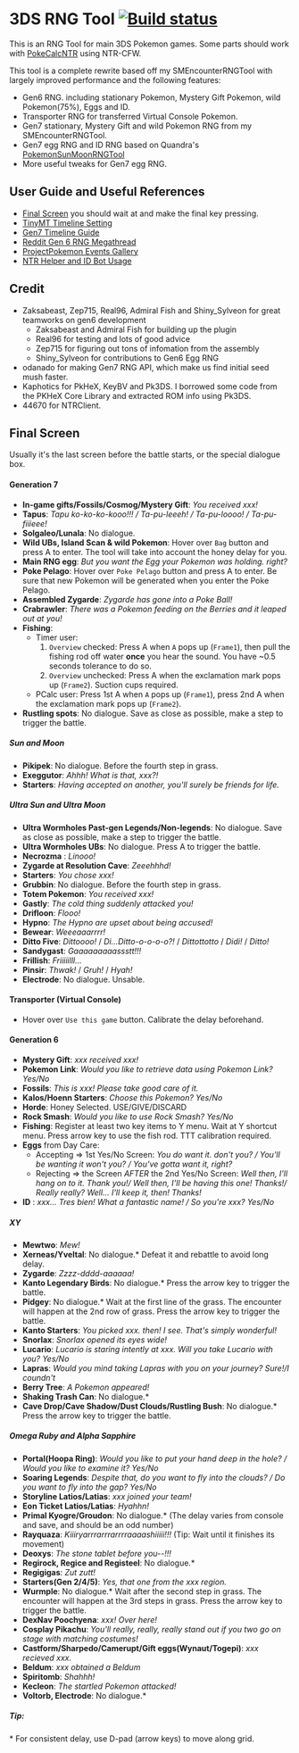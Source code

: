 # 3DS RNG Tool [![Build status](https://ci.appveyor.com/api/projects/status/p58tu8nai3cqexuq/branch/master?svg=true)](https://ci.appveyor.com/project/wwwwwwzx/3dsrngtool/branch/master)

This is an RNG Tool for main 3DS Pokemon games. Some parts should work with [PokeCalcNTR](https://gbatemp.net/threads/pokecalcntr-for-gen-6-the-rng-tool-suite-for-the-3ds.473221/) using NTR-CFW.

This tool is a complete rewrite based off my SMEncounterRNGTool with largely improved performance and the following features:
- Gen6 RNG. including stationary Pokemon, Mystery Gift Pokemon, wild Pokemon(75%), Eggs and ID.
- Transporter RNG for transferred Virtual Console Pokemon.
- Gen7 stationary, Mystery Gift and wild Pokemon RNG from my SMEncounterRNGTool.
- Gen7 egg RNG and ID RNG based on Quandra's [PokemonSunMoonRNGTool](https://github.com/Quandra/PokemonSunMoonRNGTool) 
- More useful tweaks for Gen7 egg RNG.

## User Guide and Useful References

- [Final Screen](#final-screen) you should wait at and make the final key pressing.
- [TinyMT Timeline Setting](https://github.com/wwwwwwzx/3DSRNGTool/wiki/TinyMT-Timeline-Spec-Sheet)
- [Gen7 Timeline Guide](https://github.com/wwwwwwzx/3DSRNGTool/wiki/Gen7-Timeline-Calibration-(PokeCalcNTR-Only))
- [Reddit Gen 6 RNG Megathread](https://www.reddit.com/r/pokemonrng/comments/6fhnb8/gen_6_rng_megathread/)
- [ProjectPokemon Events Gallery](https://github.com/projectpokemon/EventsGallery)
- [NTR Helper and ID Bot Usage](https://github.com/wwwwwwzx/3DSRNGTool/wiki/NTR-Helper-Usage)

## Credit

- Zaksabeast, Zep715, Real96, Admiral Fish and Shiny_Sylveon for great teamworks on gen6 development  
   - Zaksabeast and Admiral Fish for building up the plugin
   - Real96 for testing and lots of good advice
   - Zep715 for figuring out tons of infomation from the assembly
   - Shiny_Sylveon for contributions to Gen6 Egg RNG
- odanado for making Gen7 RNG API, which make us find initial seed mush faster.
- Kaphotics for PkHeX, KeyBV and Pk3DS. I borrowed some code from the PKHeX Core Library and extracted ROM info using Pk3DS.
- 44670 for NTRClient.

## Final Screen

Usually it's the last screen before the battle starts, or the special dialogue box.


#### Generation 7

- __In-game gifts/Fossils/Cosmog/Mystery Gift__: _You received xxx!_
- __Tapus__: _Tapu ko-ko-ko-kooo!!! / Ta-pu-leeeh! / Ta-pu-loooo! / Ta-pu-fiiieee!_
- __Solgaleo/Lunala__: No dialogue.
- __Wild UBs, Island Scan & wild Pokemon__: Hover over `Bag` button and press A to enter. The tool will take into account the honey delay for you.
- __Main RNG egg__: _But you want the Egg your Pokemon was holding. right?_
- __Poke Pelago__: Hover over `Poke Pelago` button and press A to enter. Be sure that new Pokemon will be generated when you enter the Poke Pelago.
- __Assembled Zygarde__: _Zygarde has gone into a Poke Ball!_
- __Crabrawler__: _There was a Pokemon feeding on the Berries and it leaped out at you!_
- __Fishing__: 
   - Timer user:   
     1. `Overview` checked: Press A when `A` pops up (`Frame1`), then pull the fishing rod off water __once__ you hear the sound. You have ~0.5 seconds tolerance to do so.   
     2. `Overview` unchecked: Press A when the exclamation mark pops up (`Frame2`). Suction cups required.
   - PCalc user: Press 1st A when `A` pops up (`Frame1`), press 2nd A when the exclamation mark pops up (`Frame2`).
- __Rustling spots__: No dialogue. Save as close as possible, make a step to trigger the battle.

##### Sun and Moon
- __Pikipek__: No dialogue. Before the fourth step in grass.
- __Exeggutor__: _Ahhh! What is that, xxx?!_
- __Starters__: _Having accepted on another, you'll surely be friends for life._

##### Ultra Sun and Ultra Moon
- __Ultra Wormholes Past-gen Legends/Non-legends__: No dialogue. Save as close as possible, make a step to trigger the battle.
- __Ultra Wormholes UBs__: No dialogue. Press A to trigger the battle.
- __Necrozma__ : _Linooo!_
- __Zygarde at Resolution Cave__: _Zeeehhhd!_
- __Starters__: _You chose xxx!_
- __Grubbin__: No dialogue. Before the fourth step in grass.
- __Totem Pokemon__: _You received xxx!_
- __Gastly__: _The cold thing suddenly attacked you!_
- __Drifloon__: _Flooo!_
- __Hypno__: _The Hypno are upset about being accused!_
- __Bewear__: _Weeeaaarrrr!_
- __Ditto Five__: _Dittoooo!_ / _Di...Ditto-o-o-o-o?!_ / _Dittottotto_ / _Didi!_ / _Ditto!_
- __Sandygast__: _Gaaaaaaaaassstt!!!_
- __Frillish__: _Friiiiilll..._
- __Pinsir__: _Thwak!_ / _Gruh!_ / _Hyah!_
- __Electrode__: No dialogue. Unsable.

#### Transporter (Virtual Console)

- Hover over `Use this game` button. Calibrate the delay beforehand.

#### Generation 6

- __Mystery Gift__: _xxx received xxx!_
- __Pokemon Link__: _Would you like to retrieve data using Pokemon Link? Yes/No_
- __Fossils__: _This is xxx! Please take good care of it._
- __Kalos/Hoenn Starters__: _Choose this Pokemon? Yes/No_
- __Horde__: Honey Selected. USE/GIVE/DISCARD
- __Rock Smash__: _Would you like to use Rock Smash? Yes/No_
- __Fishing__: Register at least two key items to Y menu. Wait at Y shortcut menu. Press arrow key to use the fish rod. TTT calibration required.
- __Eggs__ from Day Care:
   - Accepting => 1st Yes/No Screen: _You do want it. don't you? / You'll be wanting it won't you? / You've gotta want it, right?_
   - Rejecting => the Screen _AFTER_ the 2nd Yes/No Screen: _Well then, I'll hang on to it. Thank you!/ Well then, I'll be having this one! Thanks!/ Really really? Well... I'll keep it, then! Thanks!_
- __ID__ : _xxx... Tres bien! What a fantastic name! / So you're xxx? Yes/No_

##### XY
- __Mewtwo__: _Mew!_
- __Xerneas/Yveltal__: No dialogue.\* Defeat it and rebattle to avoid long delay.
- __Zygarde__: _Zzzz-dddd-aaaaaa!_
- __Kanto Legendary Birds__: No dialogue.\* Press the arrow key to trigger the battle.
- __Pidgey__: No dialogue.\* Wait at the first line of the grass. The encounter will happen at the 2nd row of grass. Press the arrow key to trigger the battle.
- __Kanto Starters__: _You picked xxx. then! I see. That's simply wonderful!_
- __Snorlax__: _Snorlax opened its eyes wide!_
- __Lucario__: _Lucario is staring intently at xxx. Will you take Lucario with you? Yes/No_
- __Lapras__: _Would you mind taking Lapras with you on your journey? Sure!/I coundn't_
- __Berry Tree__: _A Pokemon appeared!_
- __Shaking Trash Can__: No dialogue.\*
- __Cave Drop/Cave Shadow/Dust Clouds/Rustling Bush__: No dialogue.\* Press the arrow key to trigger the battle.

##### Omega Ruby and Alpha Sapphire
- __Portal(Hoopa Ring)__: _Would you like to put your hand deep in the hole? / Would you like to examine it? Yes/No_
- __Soaring Legends__: _Despite that, do you want to fly into the clouds? / Do you want to fly into the gap? Yes/No_
- __Storyline Latios/Latias__: _xxx joined your team!_
- __Eon Ticket Latios/Latias__: _Hyahhn!_
- __Primal Kyogre/Groudon__: No dialogue.\*  (The delay varies from console and save, and should be an odd number)
- __Rayquaza__: _Kiiiryarrrarrrarrrraaaashiiiii!!!_ (Tip: Wait until it finishes its movement)
- __Deoxys__: _The stone tablet before you--!!!_
- __Regirock, Regice and Registeel__: No dialogue.\*
- __Regigigas__: _Zut zutt!_
- __Starters(Gen 2/4/5)__: _Yes, that one from the xxx region._
- __Wurmple__: No dialogue.\* Wait after the second step in grass. The encounter will happen at the 3rd steps in grass. Press the arrow key to trigger the battle.
- __DexNav Poochyena__: _xxx! Over here!_
- __Cosplay Pikachu__: _You'll really, really, really stand out if you two go on stage with matching costumes!_
- __Castform/Sharpedo/Camerupt/Gift eggs(Wynaut/Togepi)__: _xxx recieved xxx._
- __Beldum__: _xxx obtained a Beldum_
- __Spiritomb__: _Shahhh!_
- __Kecleon__: _The startled Pokemon attacked!_
- __Voltorb, Electrode__: No dialogue.\*

##### Tip: 
 \* For consistent delay, use D-pad (arrow keys) to move along grid.  
